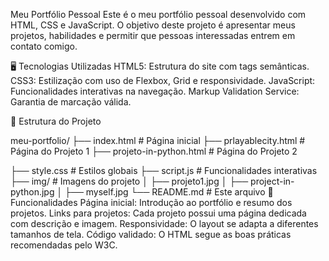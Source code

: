 Meu Portfólio Pessoal
Este é o meu portfólio pessoal desenvolvido com HTML, CSS e JavaScript. O objetivo deste projeto é apresentar meus projetos, habilidades e permitir que pessoas interessadas entrem em contato comigo.

🖥️ Tecnologias Utilizadas
HTML5: Estrutura do site com tags semânticas.
CSS3: Estilização com uso de Flexbox, Grid e responsividade.
JavaScript: Funcionalidades interativas na navegação.
Markup Validation Service: Garantia de marcação válida.

📂 Estrutura do Projeto


meu-portfolio/
├── index.html           # Página inicial
├── prlayablecity.html       # Página do Projeto 1
├── projeto-in-python.html       # Página do Projeto 2
       
├── style.css            # Estilos globais
├── script.js            # Funcionalidades interativas
├── img/                 # Imagens do projeto
│   ├── projeto1.jpg
│   ├── project-in-python.jpg
│   ├── myself.jpg
└── README.md            # Este arquivo
🚀 Funcionalidades
Página inicial: Introdução ao portfólio e resumo dos projetos.
Links para projetos: Cada projeto possui uma página dedicada com descrição e imagem.
Responsividade: O layout se adapta a diferentes tamanhos de tela.
Código validado: O HTML segue as boas práticas recomendadas pelo W3C.
